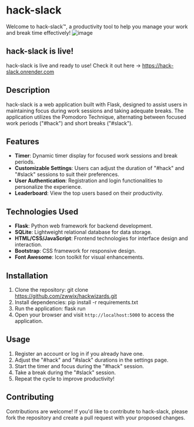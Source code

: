 # hack-slack

Welcome to hack-slack™, a productivity tool to help you manage your work and break time effectively!
![image](https://github.com/zwwix/hackwizards/assets/161281880/4099687a-f235-4b8f-abce-a03d137927e0)
## hack-slack is live!

hack-slack is live and ready to use! Check it out here -> https://hack-slack.onrender.com

## Description

hack-slack is a web application built with Flask, designed to assist users in maintaining focus during work sessions and taking adequate breaks. The application utilizes the Pomodoro Technique, alternating between focused work periods ("#hack") and short breaks ("#slack").

## Features

- **Timer**: Dynamic timer display for focused work sessions and break periods.
- **Customizable Settings**: Users can adjust the duration of "#hack" and "#slack" sessions to suit their preferences.
- **User Authentication**: Registration and login functionalities to personalize the experience.
- **Leaderboard**: View the top users based on their productivity.

## Technologies Used

- **Flask**: Python web framework for backend development.
- **SQLite**: Lightweight relational database for data storage.
- **HTML/CSS/JavaScript**: Frontend technologies for interface design and interaction.
- **Bootstrap**: CSS framework for responsive design.
- **Font Awesome**: Icon toolkit for visual enhancements.

## Installation

1. Clone the repository:
git clone https://github.com/zwwix/hackwizards.git
2. Install dependencies:
pip install -r requirements.txt
3. Run the application:
flask run
4. Open your browser and visit `http://localhost:5000` to access the application.

## Usage

1. Register an account or log in if you already have one.
2. Adjust the "#hack" and "#slack" durations in the settings page.
3. Start the timer and focus during the "#hack" session.
4. Take a break during the "#slack" session.
5. Repeat the cycle to improve productivity!

## Contributing

Contributions are welcome! If you'd like to contribute to hack-slack, please fork the repository and create a pull request with your proposed changes.
